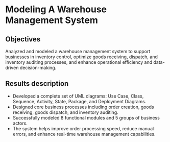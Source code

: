 # Modeling A Warehouse Management System
## Objectives
Analyzed and modeled a warehouse management system to support businesses in inventory control, optimize goods receiving, dispatch, and inventory auditing processes, and enhance operational efficiency and data-driven decision-making.
## Results description
- Developed a complete set of UML diagrams: Use Case, Class, Sequence, Activity, State, Package, and Deployment Diagrams.
- Designed core business processes including order creation, goods receiving, goods dispatch, and inventory auditing.
- Successfully modeled 8 functional modules and 5 groups of business actors.
- The system helps improve order processing speed, reduce manual errors, and enhance real-time warehouse management capabilities.
